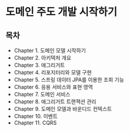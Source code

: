 # 도메인 주도 개발 시작하기

## 목차
- Chapter 1. 도메인 모델 시작하기
- Chapter 2. 아키텍처 개요
- Chapter 3. 애그리거트
- Chapter 4. 리포지터리와 모델 구현
- Chapter 5. 스프링 데이터 JPA를 이용한 조회 기능
- Chapter 6. 응용 서비스와 표현 영역
- Chapter 7. 도메인 서비스
- Chapter 8. 애그리거트 트랜잭션 관리
- Chapter 9. 도메인 모델과 바운디드 컨텍스트
- Chapter 10. 이벤트
- Chapter 11. CQRS
